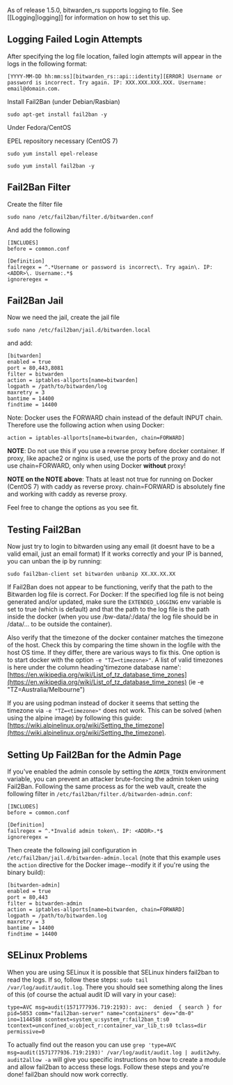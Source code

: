 As of release 1.5.0, bitwarden_rs supports logging to file. See [[Logging|logging]] for information on how to set this up.

## Logging Failed Login Attempts

After specifying the log file location, failed login attempts will appear in the logs in the following format:

```
[YYYY-MM-DD hh:mm:ss][bitwarden_rs::api::identity][ERROR] Username or password is incorrect. Try again. IP: XXX.XXX.XXX.XXX. Username: email@domain.com.
```
Install Fail2Ban (under Debian/Rasbian)
```
sudo apt-get install fail2ban -y
```
Under Fedora/CentOS

EPEL repository necessary (CentOS 7)
```
sudo yum install epel-release
```

```
sudo yum install fail2ban -y
```
## Fail2Ban Filter

Create the filter file
```
sudo nano /etc/fail2ban/filter.d/bitwarden.conf
```
And add the following
```
[INCLUDES]
before = common.conf

[Definition]
failregex = ^.*Username or password is incorrect\. Try again\. IP: <ADDR>\. Username:.*$
ignoreregex =
```

## Fail2Ban Jail

Now we need the jail, create the jail file
```
sudo nano /etc/fail2ban/jail.d/bitwarden.local
```
and add:
```
[bitwarden]
enabled = true
port = 80,443,8081
filter = bitwarden
action = iptables-allports[name=bitwarden]
logpath = /path/to/bitwarden/log
maxretry = 3
bantime = 14400
findtime = 14400
```
Note: Docker uses the FORWARD chain instead of the default INPUT chain. Therefore use the following action when using Docker:

```
action = iptables-allports[name=bitwarden, chain=FORWARD]
```
**NOTE**: 
Do not use this if you use a reverse proxy before docker container. If proxy, like apache2 or nginx is used, use the ports of the proxy and do not use chain=FORWARD, only when using Docker **without** proxy!

**NOTE on the NOTE above**:
Thats at least not true for running on Docker (CentOS 7) with caddy as reverse proxy. chain=FORWARD is absolutely fine and working with caddy as reverse proxy.

Feel free to change the options as you see fit.

## Testing Fail2Ban

Now just try to login to bitwarden using any email (it doesnt have to be a valid email, just an email format)
If it works correctly and your IP is banned, you can unban the ip by running:
```
sudo fail2ban-client set bitwarden unbanip XX.XX.XX.XX
```
If Fail2Ban does not appear to be functioning, verify that the path to the Bitwarden log file is correct. For Docker: If the specified log file is not being generated and/or updated, make sure the `EXTENDED_LOGGING` env variable is set to true (which is default) and that the path to the log file is the path inside the docker (when you use /bw-data/:/data/ the log file should be in /data/... to be outside the container).

Also verify that the timezone of the docker container matches the timezone of the host. Check this by comparing the time shown in the logfile with the host OS time. If they differ, there are various ways to fix this.  One option is to start docker with the option ```-e "TZ=<timezone>"```. A list of valid timezones is here under the column heading'timezone database name': [https://en.wikipedia.org/wiki/List_of_tz_database_time_zones](https://en.wikipedia.org/wiki/List_of_tz_database_time_zones) (ie -e "TZ=Australia/Melbourne")

If you are using podman instead of docker it seems that setting the timezone via ```-e "TZ=<timezone>"``` does not work. This can be solved (when using the alpine image) by following this guide: [https://wiki.alpinelinux.org/wiki/Setting_the_timezone](https://wiki.alpinelinux.org/wiki/Setting_the_timezone).

## Setting Up Fail2Ban for the Admin Page

If you've enabled the admin console by setting the `ADMIN_TOKEN` environment variable, you can prevent an attacker brute-forcing the admin token using Fail2Ban. Following the same process as for the web vault, create the following filter in `/etc/fail2ban/filter.d/bitwarden-admin.conf`:

```
[INCLUDES]
before = common.conf

[Definition]
failregex = ^.*Invalid admin token\. IP: <ADDR>.*$
ignoreregex =
```

Then create the following jail configuration in `/etc/fail2ban/jail.d/bitwarden-admin.local` (note that this example uses the `action` directive for the Docker image--modify it if you're using the binary build):

```
[bitwarden-admin]
enabled = true
port = 80,443
filter = bitwarden-admin
action = iptables-allports[name=bitwarden, chain=FORWARD]
logpath = /path/to/bitwarden.log
maxretry = 3
bantime = 14400
findtime = 14400
```

## SELinux Problems
When you are using SELinux it is possible that SELinux hinders fail2ban to read the logs. If so, follow these steps:
`sudo tail /var/log/audit/audit.log`. There you should see something along the lines of this (of course the actual audit ID will vary in your case): 
```
type=AVC msg=audit(1571777936.719:2193): avc:  denied  { search } for  pid=5853 comm="fail2ban-server" name="containers" dev="dm-0" ino=1144588 scontext=system_u:system_r:fail2ban_t:s0 tcontext=unconfined_u:object_r:container_var_lib_t:s0 tclass=dir permissive=0
```   
To actually find out the reason you can use `grep 'type=AVC msg=audit(1571777936.719:2193)' /var/log/audit/audit.log | audit2why`. `audit2allow -a` will give you specific instructions on how to create a module and allow fail2ban to access these logs. Follow these steps and you're done! fail2ban should now work correctly.

